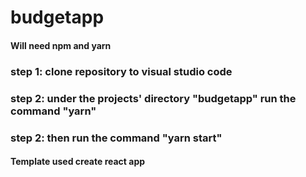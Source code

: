 # budgetapp
 
 #### Will need npm and yarn 
 
 ### step 1: clone repository to visual studio code
 ### step 2: under the projects' directory "budgetapp" run the command "yarn"
 ### step 2: then run the command "yarn start"

#### Template used create react app
